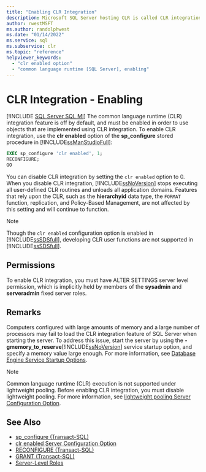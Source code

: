 ```yaml
---
title: "Enabling CLR Integration"
description: Microsoft SQL Server hosting CLR is called CLR integration, which is disabled by default. Use the sp_configure stored procedure to enable CLR integration.
author: rwestMSFT
ms.author: randolphwest
ms.date: "01/14/2022"
ms.service: sql
ms.subservice: clr
ms.topic: "reference"
helpviewer_keywords:
  - "clr enabled option"
  - "common language runtime [SQL Server], enabling"
---
```

# CLR Integration - Enabling
[!INCLUDE [SQL Server SQL MI](../../includes/applies-to-version/sql-asdbmi.md)]
  The common language runtime (CLR) integration feature is off by default, and must be enabled in order to use objects that are implemented using CLR integration. To enable CLR integration, use the **clr enabled** option of the **sp_configure** stored procedure in [!INCLUDE[ssManStudioFull](../../includes/ssmanstudiofull-md.md)]:  
  
```sql  
EXEC sp_configure 'clr enabled', 1;  
RECONFIGURE;  
GO  
```  
  
 You can disable CLR integration by setting the `clr enabled` option to 0. When you disable CLR integration, [!INCLUDE[ssNoVersion](../../includes/ssnoversion-md.md)] stops executing all user-defined CLR routines and unloads all application domains. Features that rely upon the CLR, such as the **hierarchyid** data type, the `FORMAT` function, replication, and Policy-Based Management, are not affected by this setting and will continue to function.

> [!NOTE]
> Though the `clr enabled` configuration option is enabled in [!INCLUDE[ssSDSfull](../../includes/sssdsfull-md.md)], developing CLR user functions are not supported in [!INCLUDE[ssSDSfull](../../includes/sssdsfull-md.md)].
  
## Permissions

To enable CLR integration, you must have ALTER SETTINGS server level permission, which is implicitly held by members of the **sysadmin** and **serveradmin** fixed server roles.  

## Remarks
  
Computers configured with large amounts of memory and a large number of processors may fail to load the CLR integration feature of SQL Server when starting the server. To address this issue, start the server by using the **-gmemory_to_reserve**[!INCLUDE[ssNoVersion](../../includes/ssnoversion-md.md)] service startup option, and specify a memory value large enough. For more information, see [Database Engine Service Startup Options](../../database-engine/configure-windows/database-engine-service-startup-options.md).  
  
> [!NOTE]  
>  Common language runtime (CLR) execution is not supported under lightweight pooling. Before enabling CLR integration, you must disable lightweight pooling. For more information, see [lightweight pooling Server Configuration Option](../../database-engine/configure-windows/lightweight-pooling-server-configuration-option.md).  
  
## See Also  
 - [sp_configure &#40;Transact-SQL&#41;](../../relational-databases/system-stored-procedures/sp-configure-transact-sql.md)   
 - [clr enabled Server Configuration Option](../../database-engine/configure-windows/clr-enabled-server-configuration-option.md)   
 - [RECONFIGURE &#40;Transact-SQL&#41;](../../t-sql/language-elements/reconfigure-transact-sql.md)   
 - [GRANT &#40;Transact-SQL&#41;](../../t-sql/statements/grant-transact-sql.md)   
 - [Server-Level Roles](../../relational-databases/security/authentication-access/server-level-roles.md)  
  
  
